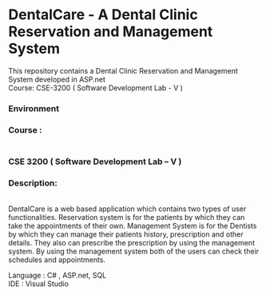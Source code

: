 # DentalCare - A Dental Clinic Reservation and Management System

This repository contains a Dental Clinic Reservation and Management System developed in ASP.net <br/> 
Course: CSE-3200 ( Software Development Lab - V ) <br/>
  
<h3> Environment </h3>

<h3>Course : <h3> </br>
CSE 3200 ( Software Development Lab – V )
<h3> Description: </h3> </br>
DentalCare is a web based application which contains two types of user functionalities. Reservation system is for the patients by which they can take the appointments of their own. Management System is for the Dentists by which they can manage their patients history, prescription and other details. They also can prescribe the prescription by using the management system. By using the management system both of the users can check their schedules and appointments.


Language  : C# , ASP.net, SQL <br/>
IDE       : Visual Studio <br/>






